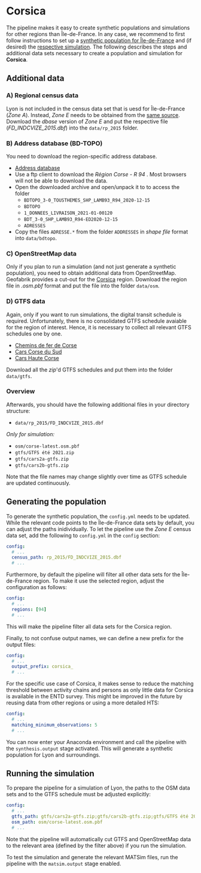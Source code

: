 # Corsica

The pipeline makes it easy to create synthetic populations and simulations
for other regions than Île-de-France. In any case, we recommend to first
follow instructions to set up a [synthetic population for Île-de-France](../population.md)
and (if desired) the [respective simulation](../simulation.md). The following
describes the steps and additional data sets necessary to create a population and
simulation for **Corsica**.

## Additional data

### A) Regional census data

Lyon is not included in the census data set that is uesd for Île-de-France
(*Zone A*). Instead, *Zone E* needs to be obtained from the [same source](https://www.insee.fr/fr/statistiques/3625223). Download the *dbase* version of *Zone E* and put the
respective file (*FD_INDCVIZE_2015.dbf*) into the `data/rp_2015` folder.

### B) Address database (BD-TOPO)

You need to download the region-specific address database.

- [Address database](https://geoservices.ign.fr/bdtopo)
- Use a ftp client to download the *Région Corse - R 94* . Most browsers will not be able to download the data.
- Open the downloaded archive and open/unpack it to to access the folder
  - `BDTOPO_3-0_TOUSTHEMES_SHP_LAMB93_R94_2020-12-15`
  - `BDTOPO`
  - `1_DONNEES_LIVRAISON_2021-01-00120`
  - `BDT_3-0_SHP_LAMB93_R94-ED2020-12-15`
  - `ADRESSES`
- Copy the files `ADRESSE.*` from the folder `ADDRESSES` in *shape file* format into `data/bdtopo`.

### C) OpenStreetMap data

Only if you plan to run a simulation (and not just generate a synthetic population),
you need to obtain additional data from OpenStreetMap.
Geofabrik provides a cut-out for the [Corsica](https://download.geofabrik.de/europe/france/corse.html) region. Download the region file in *.osm.pbf* format and put the file into the
folder `data/osm`.

### D) GTFS data

Again, only if you want to run simulations, the digital transit schedule is required.
Unfortunately, there is no consolidated GTFS schedule avaiable for the region of interest. Hence,
it is necessary to collect all relevant GTFS schedules one by one.

- [Chemins de fer de Corse](https://www.data.corsica/explore/dataset/horaires-cfc-gtfs/export/)
- [Cars Corse du Sud](https://www.data.corsica/explore/dataset/horaires-cars2a-gtfs/export/)
- [Cars Haute Corse](https://www.data.corsica/explore/dataset/horaires-cars2b-gtfs/export/)

Download all the *zip*'d GTFS schedules and put them into the folder `data/gtfs`.

### Overview

Afterwards, you should have the following additional files in your directory structure:

- `data/rp_2015/FD_INDCVIZE_2015.dbf`

*Only for simulation:*

- `osm/corse-latest.osm.pbf`
- `gtfs/GTFS été 2021.zip`
- `gtfs/cars2a-gtfs.zip`
- `gtfs/cars2b-gtfs.zip`

Note that the file names may change slightly over time as GTFS schedule are
updated continuously.

## Generating the population

To generate the synthetic population, the `config.yml` needs to be updated. While
the relevant code points to the Île-de-France data sets by default, you can
adjust the paths inidividually. To let the pipeline use the *Zone E* census
data set, add the following to `config.yml` in the `config` section:

```yaml
config:
  # ...
  census_path: rp_2015/FD_INDCVIZE_2015.dbf
  # ...
```

Furthermore, by default the pipeline will filter all other data sets for the
Île-de-France region. To make it use the selected region, adjust the
configuration as follows:

```yaml
config:
  # ...
  regions: [94]
  # ...
```

This will make the pipeline filter all data sets for the Corsica region.

Finally, to not confuse output names, we can define a new prefix for the output files:

```yaml
config:
  # ...
  output_prefix: corsica_
  # ...
```

For the specific use case of Corsica, it makes sense to reduce the matching threshold between activity chains and persons as only little data for Corsica is available in the ENTD survey. This might be improved in the future by reusing data from other regions or using a more detailed HTS:

```yaml
config:
  # ...
  matching_minimum_observations: 5
  # ...
```

You can now enter your Anaconda environment and call the pipeline with the
`synthesis.output` stage activated. This will generate a synthetic population
for Lyon and surroundings.

## Running the simulation

To prepare the pipeline for a simulation of Lyon, the paths to the OSM data sets and to the GTFS schedule must be adjusted explicitly:

```yaml
config:
  # ...
  gtfs_path: gtfs/cars2a-gtfs.zip;gtfs/cars2b-gtfs.zip;gtfs/GTFS été 2021.zip
  osm_path: osm/corse-latest.osm.pbf
  # ...
```

Note that the pipeline will automatically cut GTFS and OpenStreetMap data
to the relevant area (defined by the filter above) if you run the simulation.

To test the simulation and generate the relevant MATSim files, run the pipeline
with the `matsim.output` stage enabled.
